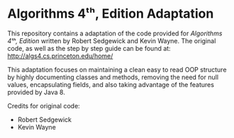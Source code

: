 # Algorithms 4ᵗʰ, Edition Adaptation

This repository contains a adaptation of the code provided for *Algorithms 4ᵗʰ, Edition* written by Robert Sedgewick and Kevin Wayne.
The original code, as well as the step by step guide can be found at: http://algs4.cs.princeton.edu/home/

This adaptation focuses on maintaining a clean easy to read OOP structure by highly documenting classes and methods, 
removing the need for null values, encapsulating fields, and also taking advantage of the features provided by Java 8.

Credits for original code:
- Robert Sedgewick 
- Kevin Wayne
